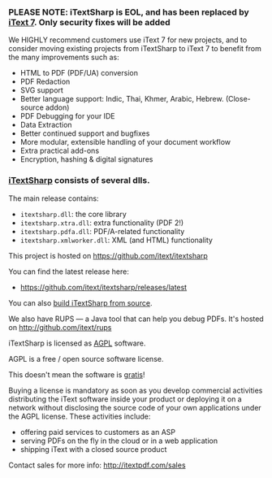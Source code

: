 ### **PLEASE NOTE: iTextSharp is EOL, and has been replaced by [iText 7][itext]. Only security fixes will be added**
 
We HIGHLY recommend customers use iText 7 for new projects, and to consider moving existing projects from iTextSharp to iText 7 to benefit from the many improvements such as:
 
- HTML to PDF (PDF/UA) conversion
- PDF Redaction
- SVG support
- Better language support: Indic, Thai, Khmer, Arabic, Hebrew. (Close-source addon)
- PDF Debugging for your IDE
- Data Extraction
- Better continued support and bugfixes
- More modular, extensible handling of your document workflow
- Extra practical add-ons
- Encryption, hashing & digital signatures


### [iTextSharp][itext] consists of several dlls.

The main release contains:
- ```itextsharp.dll```: the core library
- ```itextsharp.xtra.dll```: extra functionality (PDF 2!)
- ```itextsharp.pdfa.dll```: PDF/A-related functionality
- ```itextsharp.xmlworker.dll```: XML (and HTML) functionality

This project is hosted on https://github.com/itext/itextsharp

You can find the latest release here:
- https://github.com/itext/itextsharp/releases/latest

You can also [build iTextSharp from source][building].

We also have RUPS — a Java tool that can help you debug PDFs. It's hosted on http://github.com/itext/rups

iTextSharp is licensed as [AGPL][agpl] software.

AGPL is a free / open source software license.

This doesn't mean the software is [gratis][gratis]!

Buying a license is mandatory as soon as you develop commercial activities
distributing the iText software inside your product or deploying it on a network
without disclosing the source code of your own applications under the AGPL license.
These activities include:
- offering paid services to customers as an ASP
- serving PDFs on the fly in the cloud or in a web application
- shipping iText with a closed source product

Contact sales for more info: http://itextpdf.com/sales

[agpl]: LICENSE.md
[building]: BUILDING.md
[gratis]: https://en.wikipedia.org/wiki/Gratis_versus_libre
[itext]: http://itextpdf.com/
[itext]: https://github.com/itext/itext-dotnet